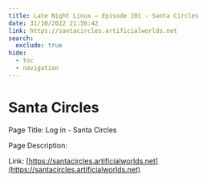 ```yaml
---
title: Late Night Linux – Episode 201 - Santa Circles
date: 31/10/2022 21:56:42
link: https://santacircles.artificialworlds.net
search:
  exclude: true
hide:
  - toc
  - navigation
---
```


# Santa Circles

Page Title: Log in - Santa Circles

Page Description:  

Link: [https://santacircles.artificialworlds.net](https://santacircles.artificialworlds.net)